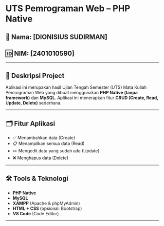 # UTS Pemrograman Web – PHP Native

## 🧑 Nama: [DIONISIUS SUDIRMAN]  
## 🆔 NIM: [2401010590]

---

## 📌 Deskripsi Project
Aplikasi ini merupakan hasil Ujian Tengah Semester (UTS) Mata Kuliah Pemrograman Web yang dibuat menggunakan **PHP Native (tanpa framework)** dan **MySQL**. Aplikasi ini menerapkan fitur **CRUD (Create, Read, Update, Delete)** sederhana.

---

## 🗂️ Fitur Aplikasi
- ✅ Menambahkan data (Create)
- 📋 Menampilkan semua data (Read)
- ✏️ Mengedit data yang sudah ada (Update)
- ❌ Menghapus data (Delete)

---

## 🛠️ Tools & Teknologi
- **PHP Native**
- **MySQL**
- **XAMPP** (Apache & phpMyAdmin)
- **HTML + CSS** (opsional: Bootstrap)
- **VS Code** (Code Editor)

---



